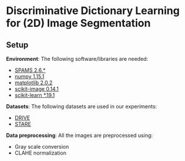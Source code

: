 # Discriminative Dictionary Learning for (2D) Image Segmentation


## Setup

**Environment**: The following software/libraries are needed:
- [SPAMS 2.6.*](http://spams-devel.gforge.inria.fr/)
- [numpy 1.15.1](https://docs.scipy.org/doc/numpy/user/quickstart.html)   
- [matplotlib 2.0.2](https://matplotlib.org/users/installing.html)
- [scikit-image 0.14.1](https://scikit-image.org)
- [scikit-learn *.19.1](https://scikit-learn.org)
 
**Datasets**: The following datasets are used in our experiments:
- [DRIVE](http://www.isi.uu.nl/Research/Databases/DRIVE/)
- [STARE](http://www.ces.clemson.edu/~ahoover/stare/) 

**Data preprocessing**: All the images are preprocessed using:
- Gray scale conversion 
- CLAHE normalization 
